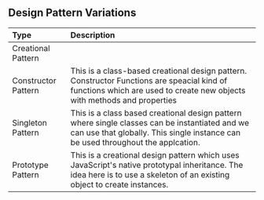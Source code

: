 
## Design Pattern Variations
| Type        | Description |
| :---        |    :----   |  
| Creational Pattern               | 
| Constructor Pattern | This is a class-based creational design pattern. Constructor Functions are speacial kind of functions which are used to create new objects with methods and properties         | 
| Singleton Pattern |  This is a class based creational design pattern where single classes can be instantiated and we can use that globally. This single instance can be used throughout the applcation.                        |
| Prototype Pattern            | This is a creational design pattern which uses JavaScript's native prototypal inheritance. The idea here is to use a skeleton of an existing object to create instances.             |